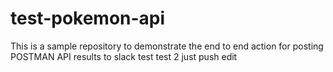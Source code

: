 # test-pokemon-api
This is a sample repository to demonstrate the end to end action for posting POSTMAN API results to slack test test 2 just push edit
